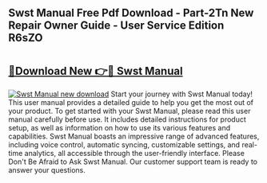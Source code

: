 ## Swst Manual Free Pdf Download - Part-2Tn New Repair Owner Guide - User Service Edition R6sZO

# <h2><a href="http://cf22758.oget.top/?id=Swst+Manual">🔗Download New 👉🔴 Swst Manual</a></h2>

[![Swst Manual new download](https://i.imgur.com/5g1atiW.png)](http://cf22758.oget.top/?id=Swst+Manual)
Start your journey with Swst Manual today! This user manual provides a detailed guide to help you get the most out of your product. To get started with your Swst Manual, please read this user manual carefully before use. It includes detailed instructions for product setup, as well as information on how to use its various features and capabilities. Swst Manual boasts an impressive range of advanced features, including voice control, automatic syncing, customizable settings, and real-time analytics, all accessible through the user-friendly interface. Please Don't Be Afraid to Ask Swst Manual. Our customer support team is ready to answer your questions.
